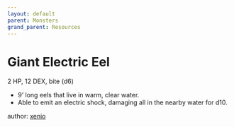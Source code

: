 ```yaml
---
layout: default
parent: Monsters
grand_parent: Resources
---
```

# Giant Electric Eel
2 HP, 12 DEX, bite (d6)  
- 9’ long eels that live in warm, clear water.  
- Able to emit an electric shock, damaging all in the nearby water for d10.  

author: [xenio](https://xenioinabottle.blogspot.com)
